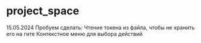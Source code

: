 # project_space


15.05.2024
Пробуем сделать:
    Чтение токена из файла, чтобы не хранить его на гите
    Контекстное меню для выбора действий
